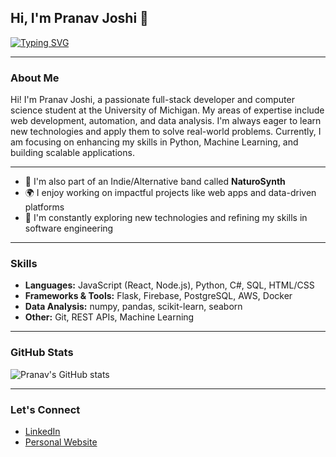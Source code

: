 ## Hi, I'm Pranav Joshi 👋

[![Typing SVG](https://readme-typing-svg.demolab.com?font=Fira+Code&pause=1000&width=435&lines=Passionate+Full-Stack+Web+Developer;Aspiring+SWE;Computer+Science+%40+UMich;Skilled+Python+User;ML+Enthusiast)](https://git.io/typing-svg)

---

### About Me
Hi! I'm Pranav Joshi, a passionate full-stack developer and computer science student at the University of Michigan. My areas of expertise include web development, automation, and data analysis. I'm always eager to learn new technologies and apply them to solve real-world problems. Currently, I am focusing on enhancing my skills in Python, Machine Learning, and building scalable applications.

---

- 🎸 I'm also part of an Indie/Alternative band called **NaturoSynth**
- 🌍 I enjoy working on impactful projects like web apps and data-driven platforms
- 🚀 I'm constantly exploring new technologies and refining my skills in software engineering

---

### Skills
- **Languages:** JavaScript (React, Node.js), Python, C#, SQL, HTML/CSS
- **Frameworks & Tools:** Flask, Firebase, PostgreSQL, AWS, Docker
- **Data Analysis:** numpy, pandas, scikit-learn, seaborn
- **Other:** Git, REST APIs, Machine Learning

---

### GitHub Stats
![Pranav's GitHub stats](https://github-readme-stats.vercel.app/api?username=pjjosh&show_icons=true&theme=radical)

---

### Let's Connect
- [LinkedIn](https://www.linkedin.com/in/pranav_j4)
- [Personal Website](https://yourwebsite.com)
